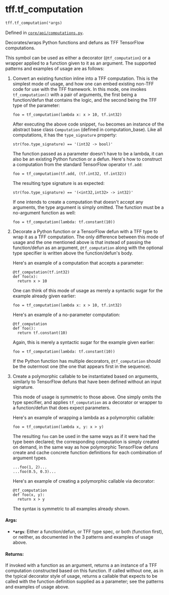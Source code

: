 <div itemscope itemtype="http://developers.google.com/ReferenceObject">
<meta itemprop="name" content="tff.tf_computation" />
<meta itemprop="path" content="Stable" />
</div>

# tff.tf_computation

``` python
tff.tf_computation(*args)
```

Defined in
[`core/api/computations.py`](http://github.com/tensorflow/federated/tree/master/tensorflow_federated/python/core/api/computations.py).

Decorates/wraps Python functions and defuns as TFF TensorFlow computations.

This symbol can be used as either a decorator (`@tf_computation`) or a wrapper
applied to a function given to it as an argument. The supported patterns and
examples of usage are as follows:

1. Convert an existing function inline into a TFF computation. This is the
   simplest mode of usage, and how one can embed existing non-TFF code for
   use with the TFF framework. In this mode, one invokes `tf_computation()`
   with a pair of arguments, the first being a function/defun that contains
   the logic, and the second being the TFF type of the parameter:

   ```
   foo = tf_computation(lambda x: x > 10, tf.int32)
   ```

   After executing the above code snippet, `foo` becomes an instance of the
   abstract base class `Computation` (defined in computation_base). Like all
   computations, it has the `type_signature` property:

   ```
   str(foo.type_signature) == '(int32 -> bool)'
   ```

   The function passed as a parameter doesn't have to be a lambda, it can
   also be an existing Python function or a defun. Here's how to construct
   a computation from the standard TensorFlow operator `tf.add`:

   ```
   foo = tf_computation(tf.add, (tf.int32, tf.int32))
   ```

   The resulting type signature is as expected:
   ```
   str(foo.type_signature) == '(<int32,int32> -> int32)'
   ```

   If one intends to create a computation that doesn't accept any arguments,
   the type argument is simply omitted. The function must be a no-argument
   function as well:

   ```
   foo = tf_computation(lambda: tf.constant(10))
   ```

2. Decorate a Python function or a TensorFlow defun with a TFF type to wrap
   it as a TFF computation. The only difference between this mode of usage
   and the one mentioned above is that instead of passing the function/defun
   as an argument, `@tf_computation` along with the optional type specifier
   is written above the function/defun's body.

   Here's an example of a computation that accepts a parameter:

   ```
   @tf_computation(tf.int32)
   def foo(x):
     return x > 10
   ```

   One can think of this mode of usage as merely a syntactic sugar for the
   example already given earlier:

   ```
   foo = tf_computation(lambda x: x > 10, tf.int32)
   ```

   Here's an example of a no-parameter computation:

   ```
   @tf_computation
   def foo():
     return tf.constant(10)
   ```

   Again, this is merely a syntactic sugar for the example given earlier:

   ```
   foo = tf_computation(lambda: tf.constant(10))
   ```

   If the Python function has multiple decorators, `@tf_computation` should
   be the outermost one (the one that appears first in the sequence).

3. Create a polymorphic callable to be instantiated based on arguments,
   similarly to TensorFlow defuns that have been defined without an input
   signature.

   This mode of usage is symmetric to those above. One simply omits the type
   specifier, and applies `tf_computation` as a decorator or wrapper to a
   function/defun that does expect parameters.

   Here's an example of wrapping a lambda as a polymorphic callable:

   ```
   foo = tf_computation(lambda x, y: x > y)
   ```

   The resulting `foo` can be used in the same ways as if it were had the
   type been declared; the corresponding computation is simply created on
   demand, in the same way as how polymorphic TensorFlow defuns create and
   cache concrete function definitions for each combination of argument
   types.

   ```
   ...foo(1, 2)...
   ...foo(0.5, 0.3)...
   ```

   Here's an example of creating a polymorphic callable via decorator:

   ```
   @tf_computation
   def foo(x, y):
     return x > y
   ```

   The syntax is symmetric to all examples already shown.

#### Args:

* <b>`*args`</b>: Either a function/defun, or TFF type spec, or both (function first),
    or neither, as documented in the 3 patterns and examples of usage above.


#### Returns:

If invoked with a function as an argument, returns a an instance of a TFF
computation constructed based on this function. If called without one, as
in the typical decorator style of usage, returns a callable that expects
to be called with the function definition supplied as a parameter; see the
patterns and examples of usage above.